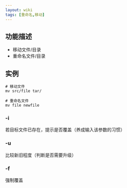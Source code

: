 ```yaml
---
layout: wiki
tags: [重命名,移动]
---
```


## 功能描述

* 移动文件/目录
* 重命名文件/目录

## 实例

```
# 移动文件
mv src/file tar/

# 重命名文件
mv file newfile
```

### -i

若目标文件已存在，提示是否覆盖（养成输入该参数的习惯）

### -u

比较新旧程度（判断是否需要升级）

### -f

强制覆盖
